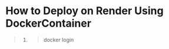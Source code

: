 # How to Deploy  on Render Using DockerContainer
<blockquote>
<ol>
<li>
<blockquote>
<tab><tab>docker login
</blockquote>
</li>
</ol>
</blockquote>

